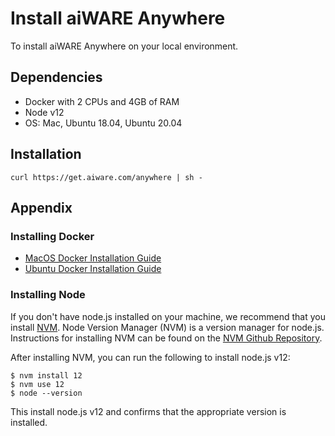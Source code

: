 # Install aiWARE Anywhere

To install aiWARE Anywhere on your local environment.

## Dependencies 

* Docker with 2 CPUs and 4GB of RAM
* Node v12
* OS: Mac, Ubuntu 18.04, Ubuntu 20.04

## Installation

```
curl https://get.aiware.com/anywhere | sh - 
```

## Appendix 

### Installing Docker 
* [MacOS Docker Installation Guide](https://docs.docker.com/docker-for-mac/install/)
* [Ubuntu Docker Installation Guide](https://docs.docker.com/engine/install/ubuntu/)

### Installing Node
If you don't have node.js installed on your machine, we recommend that you install [NVM](https://github.com/nvm-sh/nvm). Node Version Manager (NVM) is a version manager for node.js. Instructions for installing NVM can be found on the [NVM Github Repository](https://github.com/nvm-sh/nvm#installing-and-updating). 

After installing NVM, you can run the following to install node.js v12:
```
$ nvm install 12
$ nvm use 12
$ node --version
```
This install node.js v12 and confirms that the appropriate version is installed.  
